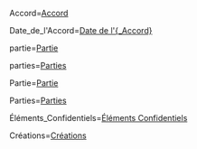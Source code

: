Accord=<a href="#Why.4.sec" class="definedterm">Accord</a>

Date_de_l'Accord=<a href="" class="definedterm">Date de l'{_Accord}</a>

partie=<a href="#Frame.Among.Def.sec" class="definedterm">Partie</a>

parties=<a href="#Frame.Among.Def.sec" class="definedterm">Parties</a>

Partie=<a href="#Frame.Among.Def.sec" class="definedterm">Partie</a>

Parties=<a href="#Frame.Among.Def.sec" class="definedterm">Parties</a>

Éléments_Confidentiels=<a href="#Why.2.sec" class="definedterm">Éléments Confidentiels</a>

Créations=<a href="#15.sec" class="definedterm">Créations</a>